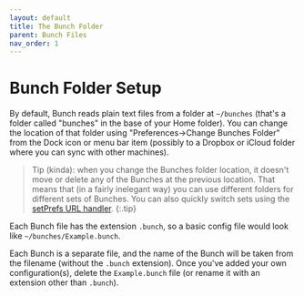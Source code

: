 ```yaml
---
layout: default
title: The Bunch Folder
parent: Bunch Files
nav_order: 1
---
```

# Bunch Folder Setup

By default, Bunch reads plain text files from a folder at `~/bunches` (that's a folder called "bunches" in the base of your Home folder). You can change the location of that folder using "Preferences->Change Bunches Folder" from the Dock icon or menu bar item (possibly to a Dropbox or iCloud folder where you can sync with other machines).

> Tip (kinda): when you change the Bunches folder location, it doesn't move or delete any of the Bunches at the previous location. That means that (in a fairly inelegant way) you can use different folders for different sets of Bunches. You can also quickly switch sets using the [setPrefs URL handler](/bunch/docs/integration/url-handler/#urlhandlersetpref).
{:.tip}

Each Bunch file has the extension `.bunch`, so a basic config file would look like `~/bunches/Example.bunch`.

Each Bunch is a separate file, and the name of the Bunch will be taken from the filename (without the `.bunch` extension). Once you've added your own configuration(s), delete the `Example.bunch` file (or rename it with an extension other than `.bunch`).
